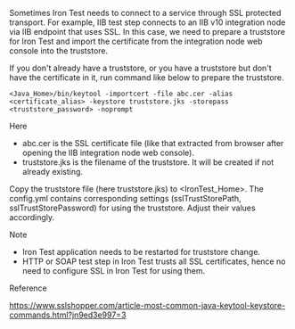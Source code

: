 Sometimes Iron Test needs to connect to a service through SSL protected transport. For example, IIB test step connects to an IIB v10 integration node via IIB endpoint that uses SSL. In this case, we need to prepare a truststore for Iron Test and import the certificate from the integration node web console into the truststore.

If you don't already have a truststore, or you have a truststore but don't have the certificate in it, run command like below to prepare the truststore.

`<Java_Home>/bin/keytool -importcert -file abc.cer -alias <certificate_alias> -keystore truststore.jks -storepass <truststore_password> -noprompt`

Here
* abc.cer is the SSL certificate file (like that extracted from browser after opening the IIB integration node web console).
* truststore.jks is the filename of the truststore. It will be created if not already existing.

Copy the truststore file (here truststore.jks) to <IronTest_Home>. The config.yml contains corresponding settings (sslTrustStorePath, sslTrustStorePassword) for using the truststore. Adjust their values accordingly.

Note
* Iron Test application needs to be restarted for truststore change.
* HTTP or SOAP test step in Iron Test trusts all SSL certificates, hence no need to configure SSL in Iron Test for using them.

Reference

https://www.sslshopper.com/article-most-common-java-keytool-keystore-commands.html?jn9ed3e997=3